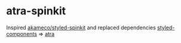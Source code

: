 # atra-spinkit

Inspired [akameco/styled-spinkit](https://github.com/akameco/styled-spinkit) and replaced dependencies [styled-components](https://github.com/styled-components/styled-components) => [atra](https://github.com/kthjm/atra)
